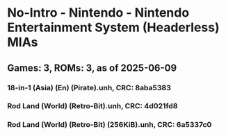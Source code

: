 # No-Intro - Nintendo - Nintendo Entertainment System (Headerless) MIAs
## Games: 3, ROMs: 3, as of 2025-06-09

### 18-in-1 (Asia) (En) (Pirate).unh, CRC: 8aba5383
### Rod Land (World) (Retro-Bit).unh, CRC: 4d021fd8
### Rod Land (World) (Retro-Bit) (256KiB).unh, CRC: 6a5337c0
